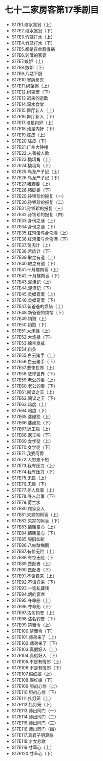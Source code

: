 # 七十二家房客第17季剧目
* S17E1.缩水富翁（上）
* S17E2.缩水富翁（下）
* S17E3.竹篮打水（上）
* S17E4.竹篮打水（下）
* S17E5.都是存单惹得祸
* S17E6.刻薄的家婆
* S17E7.嫉妒（上）
* S17E8.嫉妒（下）
* S17E9.八姑下厨
* S17E10.冒牌房东
* S17E11.绑架案（上）
* S17E12.绑架案（下）
* S17E13.迟来的道歉
* S17E14.深水食堂
* S17E15.舞厅新人（上）
* S17E16.舞厅新人（下）
* S17E17.谁是内奸（上）
* S17E18.谁是内奸（下）
* S17E19.陈皮（上）
* S17E20.陈皮（下）
* S17E21.广州大钟楼
* S17E22.人善被人欺
* S17E23.撬墙角（上）
* S17E24.撬墙角（下）
* S17E25.乌龙产子记（上）
* S17E26.乌龙产子记（下）
* S17E27.猪脚姜（上）
* S17E28.猪脚姜（下）
* S17E29.孙锦珍的报复（一）
* S17E30.孙锦珍的报复（二）
* S17E31.孙锦珍的报复（三）
* S17E32.孙锦珍的报复（四）
* S17E33.身份之谜（上）
* S17E34.身份之谜（下）
* S17E35.红鸡蛋与合卺酒（上）
* S17E36.红鸡蛋与合卺酒（下）
* S17E37.苦肉计（上）
* S17E38.苦肉计（下）
* S17E39.取之有道（上）
* S17E40.取之有道（下）
* S17E41.十月螺肉香（上）
* S17E42.十月螺肉香（下）
* S17E43.泥潭记（上）
* S17E44.泥潭记（下）
* S17E45.灵媒奇案（上）
* S17E46.灵媒奇案（下）
* S17E47.新爸爸的烦恼（上）
* S17E48.新爸爸的烦恼（下）
* S17E49.销赃（上）
* S17E50.销赃（下）
* S17E51.大炮禄（上）
* S17E52.大炮禄（下）
* S17E53.绵羊发威
* S17E54.自灸
* S17E55.白云猪手（上）
* S17E56.白云猪手（下）
* S17E57.悲惨世界（上）
* S17E58.悲惨世界（下）
* S17E59.老公的事（上）
* S17E60.老公的事（下）
* S17E61.间谍之王（上）
* S17E62.间谍之王（下）
* S17E63.暗度（上）
* S17E64.暗度（下）
* S17E65.婆媳怨（上）
* S17E66.婆媳怨（下）
* S17E67.返工啦（上）
* S17E68.返工啦（下）
* S17E69.女学徒（上）
* S17E70.女学徒（下）
* S17E71.我要阿香
* S17E72.人穷志不短
* S17E73.我有压力（上）
* S17E74.我有压力（下）
* S17E75.无畏（上）
* S17E76.无畏（下）
* S17E77.寻人启事（上）
* S17E78.寻人启事（下）
* S17E79.荷兰水
* S17E80.顾家女人
* S17E81.失踪的阿香（上）
* S17E82.失踪的阿香（下）
* S17E83.情暖童心（上）
* S17E84.情暖童心（下）
* S17E85.服旧如新
* S17E86.八姑酸梅鹅
* S17E87.有惊无险（上）
* S17E88.有惊无险（下
* S17E89.匹配者（上）
* S17E90.匹配者（下）
* S17E91.不请自来（上）
* S17E92.不请自来（下）
* S17E93.一笔私藏钱
* S17E94.炳的宴席
* S17E95.夺命船（上）
* S17E96.夺命船（下）
* S17E97.沽名钓誉（上）
* S17E98.沽名钓誉（下）
* S17E99.禁舞令（上）
* S17E100.禁舞令（下）
* S17E101.师弟来了（上）
* S17E102.师弟来了（下）
* S17E103.真假好人（上）
* S17E104.真假好人（下）
* S17E105.不是有情郎（上）
* S17E106.不是有情郎（下）
* S17E107.假红娘（上）
* S17E108.假红娘（下）
* S17E109.胆战心惊（上）
* S17E110.胆战心惊（下）
* S17E111.扎灯笼（上）
* S17E112.扎灯笼（下）
* S17E113.师出同门（一）
* S17E114.师出同门（二）
* S17E115.师出同门（三）
* S17E116.师出同门（四）
* S17E117.真君子明算账
* S17E118.才女悲歌
* S17E119.寸草心（上）
* S17E120.寸草心（下）
<!-- 内容基于[闲看蜜蜂由蜜意]整理内容进行二次整理 https://space.bilibili.com/512513078 出处：bilibili -->